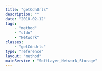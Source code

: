 ```yaml
---
title: "getCdnUrls"
description: ""
date: "2018-02-12"
tags:
    - "method"
    - "sldn"
    - "Network"
classes:
    - "getCdnUrls"
type: "reference"
layout: "method"
mainService : "SoftLayer_Network_Storage"
---
```

